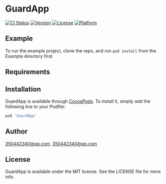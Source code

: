 # GuardApp

[![CI Status](https://img.shields.io/travis/350442340@qq.com/GuardApp.svg?style=flat)](https://travis-ci.org/350442340@qq.com/GuardApp)
[![Version](https://img.shields.io/cocoapods/v/GuardApp.svg?style=flat)](https://cocoapods.org/pods/GuardApp)
[![License](https://img.shields.io/cocoapods/l/GuardApp.svg?style=flat)](https://cocoapods.org/pods/GuardApp)
[![Platform](https://img.shields.io/cocoapods/p/GuardApp.svg?style=flat)](https://cocoapods.org/pods/GuardApp)

## Example

To run the example project, clone the repo, and run `pod install` from the Example directory first.

## Requirements

## Installation

GuardApp is available through [CocoaPods](https://cocoapods.org). To install
it, simply add the following line to your Podfile:

```ruby
pod 'GuardApp'
```

## Author

350442340@qq.com, 350442340@qq.com

## License

GuardApp is available under the MIT license. See the LICENSE file for more info.
